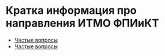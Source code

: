 # Кратка информация про направления ИТМО ФПИиКТ

- [Частые вопросы](./itmo-faq)
- [Частые вопросы](./faq-sect.md)